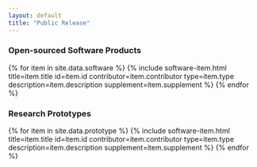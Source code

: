 ```yaml
---
layout: default
title: "Public Release"
---
```


<div class="main-section-wrap">
  <div class="title-wrap">
    <h3>Open-sourced Software Products</h3>
  </div>
  <section class="software-list">
  {% for item in site.data.software %}
    {% include software-item.html
      title=item.title
      id=item.id
      contributor=item.contributor
      type=item.type
      description=item.description
      supplement=item.supplement %}
  {% endfor %}
  </section>
</div>

<div class="main-section-wrap">
  <div class="title-wrap">
    <h3>Research Prototypes</h3>
  </div>
  <section class="software-list">
  {% for item in site.data.prototype %}
    {% include software-item.html
      title=item.title
      id=item.id
      contributor=item.contributor
      type=item.type
      description=item.description
      supplement=item.supplement %}
  {% endfor %}
  </section>
</div>
